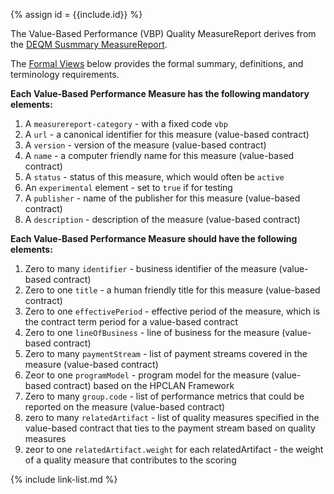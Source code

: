 {% assign id = {{include.id}} %}

The Value-Based Performance (VBP) Quality MeasureReport derives from the [DEQM Susmmary MeasureReport](http://hl7.org/fhir/us/davinci-deqm/StructureDefinition/summary-measurereport-deqm).  

The [Formal Views](StructureDefinition-vbp-quality-measurereport.html#profile) below provides the formal summary, definitions, and terminology requirements.

**Each Value-Based Performance Measure has the following mandatory elements:**
1. A `measurereport-category` - with a fixed code `vbp`
1. A `url` - a canonical identifier for this measure (value-based contract)
1. A `version` - version of the measure (value-based contract)
1. A `name` - a computer friendly name for this measure (value-based contract)
1. A `status` - status of this measure, which would often be `active`
1. An `experimental` element - set to `true` if for testing
1. A `publisher` - name of the publisher for this measure (value-based contract)
1. A `description` - description of the measure (value-based contract)

**Each Value-Based Performance Measure should have the following elements:**
1. Zero to many `identifier` - business identifier of the measure (value-based contract)
1. Zero to one `title` - a human friendly title for this measure (value-based contract)
1. Zero to one `effectivePeriod` - effective period of the measure, which is the contract term period for a value-based contract
1. Zero to one `lineOfBusiness` - line of business for the measure (value-based contract)
1. Zero to many `paymentStream` - list of payment streams covered in the measure (value-based contract)
1. Zeor to one `programModel` - program model for the measure (value-based contract) based on the HPCLAN Framework
1. Zero to many `group.code` - list of performance metrics that could be reported on the measure (value-based contract)
1. zero to many `relatedArtifact` - list of quality measures specified in the value-based contract that ties to the payment stream based on quality measures
1. zeor to one `relatedArtifact.weight` for each relatedArtifact - the weight of a quality measure that contributes to the scoring


{% include link-list.md %}
